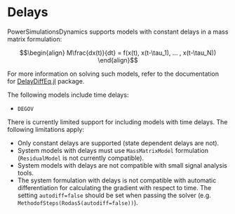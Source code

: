 # Delays

PowerSimulationsDynamics supports models with constant delays in a mass matrix formulation:

```math
\begin{align}
M\frac{dx(t)}{dt} = f(x(t), x(t-\tau_1), ... , x(t-\tau_N))   
\end{align}
```

For more information on solving such models, refer to the documentation for [DelayDiffEq.jl](https://github.com/SciML/DelayDiffEq.jl) package.

The following models include time delays:

* `DEGOV`

There is currently limited support for including models with time delays. The following limitations apply:

* Only constant delays are supported (state dependent delays are not).
* System models with delays must use `MassMatrixModel`  formulation (`ResidualModel` is not currently compatible).
* System models with delays are not compatible with small signal analysis tools.
* The system formulation with delays is not compatible with automatic differentiation for calculating the gradient with respect to time. The setting `autodiff=false` should be set when passing the solver (e.g. `MethodofSteps(Rodas5(autodiff=false))`).
